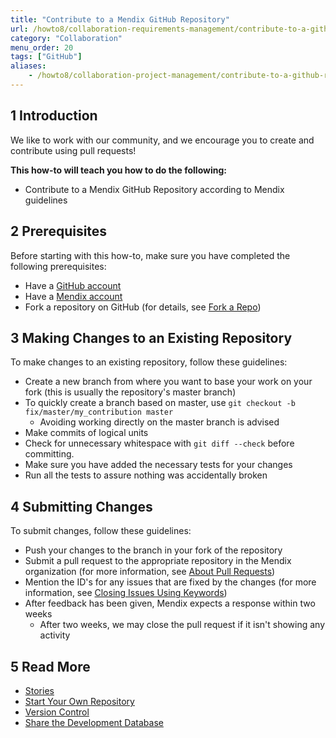 ```yaml
---
title: "Contribute to a Mendix GitHub Repository"
url: /howto8/collaboration-requirements-management/contribute-to-a-github-repository/
category: "Collaboration"
menu_order: 20
tags: ["GitHub"]
aliases:
    - /howto8/collaboration-project-management/contribute-to-a-github-repository.html
---
```


## 1 Introduction

We like to work with our community, and we encourage you to create and contribute using pull requests!

**This how-to will teach you how to do the following:**

* Contribute to a Mendix GitHub Repository according to Mendix guidelines

## 2 Prerequisites

Before starting with this how-to, make sure you have completed the following prerequisites:

* Have a [GitHub account](https://github.com/join)
* Have a [Mendix account](https://home.mendix.com/)
* Fork a repository on GitHub (for details, see [Fork a Repo](https://help.github.com/articles/fork-a-repo/))

## 3 Making Changes to an Existing Repository

To make changes to an existing repository, follow these guidelines:

* Create a new branch from where you want to base your work on your fork (this is usually the repository's master branch)
* To quickly create a branch based on master, use `git checkout -b fix/master/my_contribution master`
	* Avoiding working directly on the master branch is advised
* Make commits of logical units
* Check for unnecessary whitespace with `git diff --check` before committing.
* Make sure you have added the necessary tests for your changes
* Run all the tests to assure nothing was accidentally broken

## 4 Submitting Changes

To submit changes, follow these guidelines:

* Push your changes to the branch in your fork of the repository
* Submit a pull request to the appropriate repository in the Mendix organization (for more information, see [About Pull Requests](https://help.github.com/articles/using-pull-requests/))
* Mention the ID's for any issues that are fixed by the changes (for more information, see [Closing Issues Using Keywords](https://help.github.com/articles/closing-issues-via-commit-messages#closing-issues-with-pull-requests))
* After feedback has been given, Mendix expects a response within two weeks
	* After two weeks, we may close the pull request if it isn't showing any activity

## 5 Read More

* [Stories](/developerportal/collaborate/stories)
* [Start Your Own Repository](starting-your-own-repository)
* [Version Control](/refguide8/version-control)
* [Share the Development Database](sharing-the-development-database)
